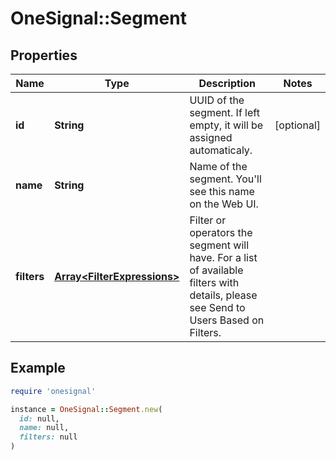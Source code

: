 # OneSignal::Segment

## Properties

| Name | Type | Description | Notes |
| ---- | ---- | ----------- | ----- |
| **id** | **String** | UUID of the segment.  If left empty, it will be assigned automaticaly. | [optional] |
| **name** | **String** | Name of the segment.  You&#39;ll see this name on the Web UI. |  |
| **filters** | [**Array&lt;FilterExpressions&gt;**](FilterExpressions.md) | Filter or operators the segment will have.  For a list of available filters with details, please see Send to Users Based on Filters. |  |

## Example

```ruby
require 'onesignal'

instance = OneSignal::Segment.new(
  id: null,
  name: null,
  filters: null
)
```

